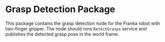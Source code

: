 # Grasp Detection Package
This package contains the grasp detection node for the Franka robot with two-finger gripper. The node should runs `DetectGrasps`  service and publishes the detected grasp pose in the world frame.